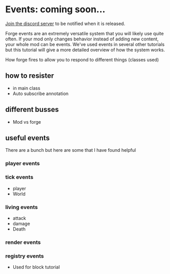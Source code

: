 # Events: coming soon...   
[Join the discord server](https://discord.gg/VbZVnRd) to be notified when it is released. 

Forge events are an extremely versatile system that you will likely use quite often. If your mod only changes behavior instead of adding new content, your whole mod can be events. We've used events in several other tutorials but this tutorial will give a more detailed overview of how the system works. 



How forge fires to allow you to respond to different things (classes used)

## how to resister

- in main class
- Auto subscribe annotation

## different busses

- Mod vs forge

## useful events

There are a bunch but here are some that I have found helpful



### player events

### tick events

- player
- World

### living events 

- attack
- damage
- Death

### render events

### registry events

- Used for block tutorial

### 
